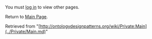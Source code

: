 You must [log in](http://ontologydesignpatterns.org/wiki/index.php?title=Special:UserLogin&returnto=Private:Main "Special:UserLogin") to view other pages.



Return to [Main Page](../Main_Page.md "Main Page").



Retrieved from "[http://ontologydesignpatterns.org/wiki/Private:Main](../Private/Main.md)"